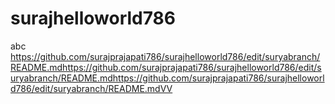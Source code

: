 # surajhelloworld786
abc
https://github.com/surajprajapati786/surajhelloworld786/edit/suryabranch/README.mdhttps://github.com/surajprajapati786/surajhelloworld786/edit/suryabranch/README.mdhttps://github.com/surajprajapati786/surajhelloworld786/edit/suryabranch/README.mdVV
